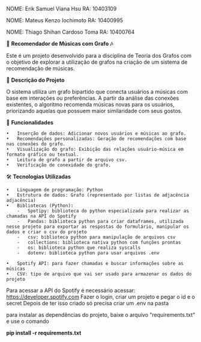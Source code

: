 NOME: Erik Samuel Viana Hsu
RA: 10403109

NOME: Mateus Kenzo Iochimoto
RA: 10400995

NOME: Thiago Shihan Cardoso Toma
RA: 10400764

🎵 **Recomendador de Músicas com Grafo  🎶**

Este é um projeto desenvolvido para a disciplina de Teoria dos Grafos com o objetivo de explorar a utilização de grafos na criação de um sistema de recomendação de músicas.

📝 **Descrição do Projeto**

O sistema utiliza um grafo bipartido que conecta usuários a músicas com base em interações ou preferências. A partir da análise das conexões existentes, o algoritmo recomenda músicas novas para os usuários, priorizando aquelas que possuem maior similaridade com seus gostos.

🚀 **Funcionalidades**

	•	Inserção de dados: Adicionar novos usuários e músicas ao grafo.
	•	Recomendações personalizadas: Geração de recomendações com base nas conexões do grafo.
	•	Visualização do grafo: Exibição das relações usuário-música em formato gráfico ou textual.
	•	Leitura de grafo a partir de arquivo csv.
 	•	Verificação de conexidade do grafo.
  

🛠️ **Tecnologias Utilizadas**

	•	Linguagem de programação: Python
	•	Estrutura de dados: Grafo (representado por listas de adjacência adjacência)	
	•	Bibliotecas (Python):
		-	Spotipy: biblioteca do python especializada para realizar as chamadas na API do Spotify
		-	Pandas: biblioteca python para criar dataframes, utilizada nesse projeto para exportar as respostas do formulário, manipular os dados e criar o csv do projeto
		-	csv: biblioteca python para manipulação de arquivos csv
		-	collections: biblioteca nativa python com funções prontas
		-	os: biblioteca python que realiza syscalls
		-	dotenv: biblioteca python para usar arquivos .env
  
	•	Spotify API: para fazer chamadas e buscar informações sobre as músicas
	•	CSV: tipo de arquivo que vai ser usado para armazenar os dados do projeto







Para acessar a API do Spotify é necessário acessar: https://developer.spotify.com
Fazer o login, criar um projeto e pegar o id e o secret
Depois de ter isso criado só precisa criar um .env na pasta

para instalar as dependências do projeto, baixe o arquivo "requirements.txt" e use o comando

**pip install -r requirements.txt**
